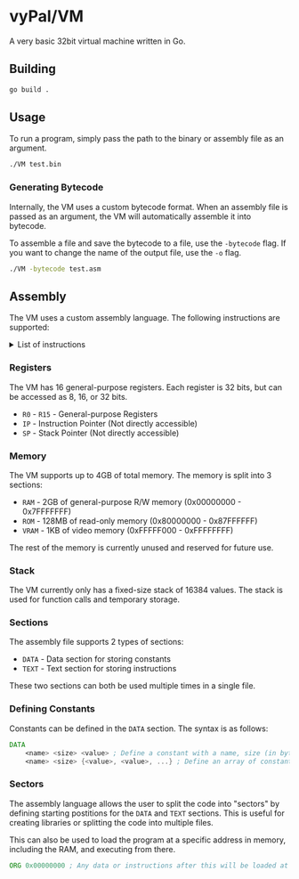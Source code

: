# vyPal/VM
A very basic 32bit virtual machine written in Go.

## Building
```bash
go build .
```

## Usage
To run a program, simply pass the path to the binary or assembly file as an argument.
```bash
./VM test.bin
```

### Generating Bytecode
Internally, the VM uses a custom bytecode format. When an assembly file is passed as an argument, the VM will automatically assemble it into bytecode.

To assemble a file and save the bytecode to a file, use the `-bytecode` flag. If you want to change the name of the output file, use the `-o` flag.
```bash
./VM -bytecode test.asm
```

## Assembly
The VM uses a custom assembly language. The following instructions are supported:
<details>

<summary> List of instructions </summary>

- `NOP` - No operation
- `LD <r> <r/im/dm/i>` - Load a value into a register
- `ST <dm/im> <r>` - Store a value from a register into memory
- `ADD <r> <r/im/dm/i>` - Add two values and store the result in a register
- `SUB <r> <r/im/dm/i>` - Subtract two values and store the result in a register
- `MUL <r> <r/im/dm/i>` - Multiply two values and store the result in a register
- `DIV <r> <r/im/dm/i>` - Divide two values and store the result in a register
- `MOD <r> <r/im/dm/i>` - Modulo two values and store the result in a register
- `AND <r> <r/im/dm/i>` - Bitwise AND two values and store the result in a register
- `OR <r> <r/im/dm/i>` - Bitwise OR two values and store the result in a register
- `XOR <r> <r/im/dm/i>` - Bitwise XOR two values and store the result in a register
- `NOT <r>` - Bitwise NOT a value and store the result in a register
- `SHL <r> <r/im/dm/i>` - Shift a value left and store the result in a register
- `SHR <r> <r/im/dm/i>` - Shift a value right and store the result in a register
- `CMP <r> <r/im/dm/i>` - Compare two values
- `JMP <dm/im/i>` - Jump to an address
- `JEQ <dm/im/i>` - Jump to an address if the previous comparison was equal
- `JNE <dm/im/i>` - Jump to an address if the previous comparison was not equal
- `JGT <dm/im/i>` - Jump to an address if the previous comparison was greater
- `JLT <dm/im/i>` - Jump to an address if the previous comparison was less
- `JGE <dm/im/i>` - Jump to an address if the previous comparison was greater or equal
- `JLE <dm/im/i>` - Jump to an address if the previous comparison was less or equal
- `CALL <dm/im/i>` - Call a function
- `RET` - Return from a function
- `PUSH <r/im/dm/i>` - Push a value onto the stack
- `POP <r/im/dm>` - Pop a value from the stack
- `HLT` - Halt the program

</details>

### Registers
The VM has 16 general-purpose registers. Each register is 32 bits, but can be accessed as 8, 16, or 32 bits.
- `R0` - `R15`  - General-purpose Registers
- `IP` - Instruction Pointer (Not directly accessible)
- `SP` - Stack Pointer (Not directly accessible)

### Memory
The VM supports up to 4GB of total memory. The memory is split into 3 sections:
- `RAM` - 2GB of general-purpose R/W memory (0x00000000 - 0x7FFFFFFF)
- `ROM` - 128MB of read-only memory (0x80000000 - 0x87FFFFFF)
- `VRAM` - 1KB of video memory (0xFFFFF000 - 0xFFFFFFFF)

The rest of the memory is currently unused and reserved for future use.

### Stack
The VM currently only has a fixed-size stack of 16384 values. The stack is used for function calls and temporary storage.

### Sections
The assembly file supports 2 types of sections:
- `DATA` - Data section for storing constants
- `TEXT` - Text section for storing instructions

These two sections can both be used multiple times in a single file.

### Defining Constants
Constants can be defined in the `DATA` section. The syntax is as follows:
```asm
DATA
    <name> <size> <value> ; Define a constant with a name, size (in bytes), and value
    <name> <size> {<value>, <value>, ...} ; Define an array of constants, the size should be the size of individual elements
```

### Sectors
The assembly language allows the user to split the code into "sectors" by defining starting postitions for the `DATA` and `TEXT` sections. This is useful for creating libraries or splitting the code into multiple files.

This can also be used to load the program at a specific address in memory, including the RAM, and executing from there.
```asm
ORG 0x00000000 ; Any data or instructions after this will be loaded at this address
```

